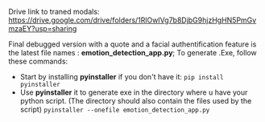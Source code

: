 Drive link to traned modals:
https://drive.google.com/drive/folders/1RlOwIVg7b8DjbG9hjzHgHN5PmGvmzaEY?usp=sharing



Final debugged version with a quote and a facial authentification feature is the latest file names : **emotion_detection_app.py**;
To generate .Exe, follow these commands:
- Start by installing **pyinstaller** if you don't have it:
```pip install pyinstaller```
- Use **pyinstaller** it to generate exe in the directory where u have your python script. (The directory should also contain the files used by the script)
```pyinstaller --onefile emotion_detection_app.py```
